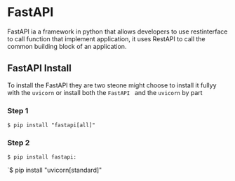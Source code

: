 # FastAPI 
FastAPI ia a framework in python that allows developers to use restinterface to call function that implement application, it uses RestAPI to call the common building block of an application.

## FastAPI Install
To install the FastAPI they are two steone might choose to install it fullyy with the `uvicorn` or install both the `FastAPI ` and the `uvicorn` by part

### Step 1

`$ pip install "fastapi[all]" `

### Step 2

`$ pip install fastapi:`

`$ pip install "uvicorn[standard]"

